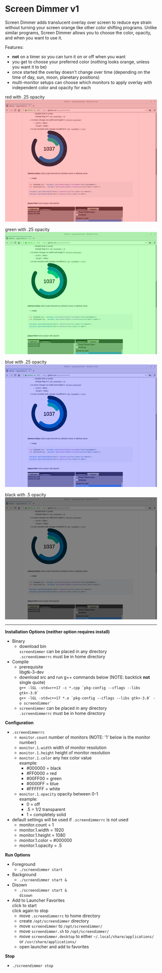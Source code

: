 # Screen Dimmer v1
Screen Dimmer adds translucent overlay over screen to reduce eye strain without turning your screen orange like other color shifting programs.
Unlike similar programs, Screen Dimmer allows you to choose the color, opacity, and when you want to use it.

Features:
* **not** on a timer so you can turn it on or off when you want
* you get to choose your preferred color (nothing looks orange, unless you want it to be)
* once started the overlay doesn't change over time (depending on the time of day, sun, moon, planetary positions)
* multi-monitor setups can choose which monitors to apply overlay with independent color and opacity for each

red with .25 opacity\
![Screen Dimmer Screenshot](screenshot/screendimmer-screenshot-01.png?raw=true "Red")

green with .25 opacity\
![Screen Dimmer Screenshot](screenshot/screendimmer-screenshot-02.png?raw=true "Green")

blue with .25 opacity\
![Screen Dimmer Screenshot](screenshot/screendimmer-screenshot-03.png?raw=true "Blue")

black with .5 opacity\
![Screen Dimmer Screenshot](screenshot/screendimmer-screenshot-04.png?raw=true "Black")

---

**Installation Options (neither option requires install)**
* Binary
  * download bin\
`screendimmer` can be placed in any directory\
`.screendimmerrc` must be in home directory
* Compile
  * prerequisite\
libgtk-3-dev
  * download src and run g++ commands below (NOTE: backtick **not** single quote)\
``` g++ -lGL -std=c++17 -c *.cpp `pkg-config --cflags --libs gtk+-3.0` ```\
``` g++ -lGL -std=c++17 *.o `pkg-config --cflags --libs gtk+-3.0` -o screendimmer` ```
  * `screendimmer` can be placed in any directory\
`.screendimmerrc` must be in home directory

**Configuration**
* `.screendimmerrc`
  * `monitor.count` number of monitors (NOTE: '1' below is the monitor number)
  * `monitor.1.width` width of monitor resolution
  * `monitor.1.height` height of monitor resolution
  * `monitor.1.color` any hex color value\
example:
    * #000000 = black
    * #FF0000 = red
    * #00FF00 = green
    * #0000FF = blue
    * #FFFFFF = white
  * `monitor.1.opacity` opacity between 0-1\
example:
    * 0 = off
    * .5 = 1/2 transparent
    * 1 = completely solid
* default settings will be used if `.screendimmerrc` is not used
  * monitor.count = 1
  * monitor.1.width = 1920
  * monitor.1.height = 1080
  * monitor.1.color = #000000
  * monitor.1.opacity = .5

**Run Options**
  * Foreground
    * `./screendimmer start`
  * Background
    * `./screendimmer start &`
  * Disown
    * `./screendimmer start &`\
`disown`
  * Add to Launcher Favorites\
click to start\
click again to stop
    * move `.screendimmerrc` to home directory
    * create `/opt/screendimmer` directory
    * move `screendimmer` to `/opt/screendimmer/`
    * move `screendimmer.sh` to `/opt/screendimmer/`
    * move `screendimmer.desktop` to either `~/.local/share/applications/` or `/usr/share/applications/`
    * open launcher and add to favorites

**Stop**
* `./screendimmer stop`
